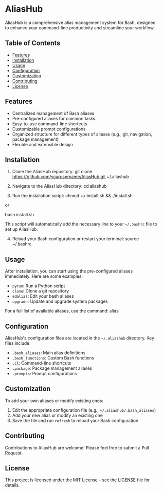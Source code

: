 # AliasHub

AliasHub is a comprehensive alias management system for Bash, designed to enhance your command-line productivity and streamline your workflow. 

## Table of Contents
- [Features](#features)
- [Installation](#installation)
- [Usage](#usage)
- [Configuration](#configuration)
- [Customization](#customization)
- [Contributing](#contributing)
- [License](#license)

## Features

- Centralized management of Bash aliases
- Pre-configured aliases for common tasks
- Easy-to-use command-line shortcuts
- Customizable prompt configurations
- Organized structure for different types of aliases (e.g., git, navigation, package management)
- Flexible and extensible design

## Installation

1. Clone the AliasHub repository:
git clone https://github.com/yourusername/AliasHub.git ~/.aliashub


2. Navigate to the AliasHub directory:
cd aliashub


3. Run the installation script:
chmod +x install.sh && ./install.sh

or 

bash install.sh


This script will automatically add the necessary line to your `~/.bashrc` file to set up AliasHub.

4. Reload your Bash configuration or restart your terminal:
source ~/.bashrc


## Usage

After installation, you can start using the pre-configured aliases immediately. Here are some examples:

- `pyrun`: Run a Python script
- `clone`: Clone a git repository
- `edalias`: Edit your bash aliases
- `upgrade`: Update and upgrade system packages

For a full list of available aliases, use the command:
alias


## Configuration

AliasHub's configuration files are located in the `~/.aliashub` directory. Key files include:

- `.bash_aliases`: Main alias definitions
- `.bash_functions`: Custom Bash functions
- `.cl`: Command-line shortcuts
- `.package`: Package management aliases
- `.prompts`: Prompt configurations

## Customization

To add your own aliases or modify existing ones:

1. Edit the appropriate configuration file (e.g., `~/.aliashub/.bash_aliases`)
2. Add your new alias or modify an existing one
3. Save the file and run `refresh` to reload your Bash configuration

## Contributing

Contributions to AliasHub are welcome! Please feel free to submit a Pull Request.

## License

This project is licensed under the MIT License - see the [LICENSE](LICENSE) file for details.
